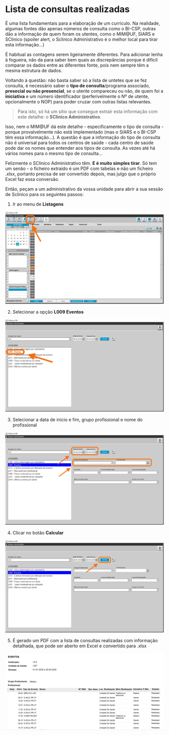 # Lista de consultas realizadas

É uma lista fundamentais para a elaboração de um curriculo. Na realidade, algumas fontes dão apenas números de consulta como o BI-CSP, outras dão a informação de quem foram os utentes, como o MIM@UF, SIARS e SClinico (spoiler alert, o Sclinico Administrativo é o melhor local para tirar esta informação...)

É habitual as contagens serem ligeiramente diferentes. Para adicionar lenha à fogueira, não da para saber bem quais as discrepâncias porque é dificil comparar os dados entre as diferentes fonte, pois nem sempre têm a mesma estrutura de dados.

Voltando à questão: não basta saber só a lista de untetes que se fez consulta, é necessário saber o **tipo de consulta**/programa associado, **presecial ou não presencial**, se o utente compareceu ou não, de quem foi a **iniciativa** e um número identificador (perferivelmente o Nº de utente, opcionalmente o NOP) para poder cruzar com outras listas relevantes.

> Para isto, só há um sitio que consegue extrair esta informação com este detalhe: o **SClinico Administrativo**.

Isso, nem o MIM@UF dá este detalhe - especificamente o tipo de consulta - porque provalvelmente não está implementado (mas o SIARS e o BI-CSP têm essa informação...). A questão é que a informação do tipo de consulta não é universal para todos os centros de saúde - cada centro de saúde pode dar os nomes que entender aos tipos de consulta. As vezes até há vários nomes para o mesmo tipo de consulta...

Felizmente o SClinico Administrativo têm. **E é muito simples tirar**. Só tem um senão - o ficheiro extraido é um PDF com tabelas e não um ficheiro .xlsx, portanto precisa de ser convertido depois, mas julgo que o próprio Excel faz essa conversão.

Então, peçam a um administrativo da vossa unidade para abrir a sua sessão de Sclinico para os seguintes passos:

1. Ir ao menu de **Listagens**

![Sclinico Administrativo - Listagens](images/consultas_sclinico_administrativo_1.jpeg)

2. Selecionar a opção **L009 Eventos**

![Sclinico Administrativo - Eventos](images/consultas_sclinico_administrativo_2.jpeg)

3. Selecionar a data de inicio e fim, grupo profissional e nome do profissional

![Sclinico Administrativo - Eventos](images/consultas_sclinico_administrativo_3.jpeg)

4. Clicar no botão **Calcular**

![Sclinico Administrativo - Calcular](images/consultas_sclinico_administrativo_4.jpeg)

5. É gerado um PDF com a lista de consultas realizadas com informação detalhada, que pode ser aberto em Excel e convertido para .xlsx

![Sclinico Administrativo - PDF](images/consultas_sclinico_administrativo_5.jpeg)